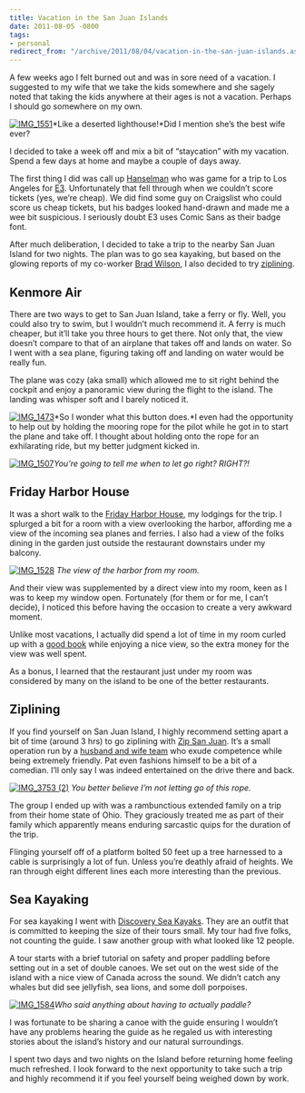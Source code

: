 ```yaml
---
title: Vacation in the San Juan Islands
date: 2011-08-05 -0800
tags:
- personal
redirect_from: "/archive/2011/08/04/vacation-in-the-san-juan-islands.aspx/"
---
```


A few weeks ago I felt burned out and was in sore need of a vacation. I
suggested to my wife that we take the kids somewhere and she sagely
noted that taking the kids anywhere at their ages is not a vacation.
Perhaps I should go somewhere on my own.

[![IMG\_1551](https://haacked.com/images/haacked_com/WindowsLiveWriter/Vacation-in-the-San-Juan-Islands_E90E/IMG_1551_thumb.jpg "IMG_1551")](https://haacked.com/images/haacked_com/WindowsLiveWriter/Vacation-in-the-San-Juan-Islands_E90E/IMG_1551.jpg)*Like
a deserted lighthouse!*Did I mention she’s the best wife ever?

I decided to take a week off and mix a bit of “staycation” with my
vacation. Spend a few days at home and maybe a couple of days away.

The first thing I did was call up
[Hanselman](http://hanselman.com/ "Scott Hanselman's Blog") who was game
for a trip to Los Angeles for [E3](http://www.e3expo.com/ "E3 expo").
Unfortunately that fell through when we couldn’t score tickets (yes,
we’re cheap). We did find some guy on Craigslist who could score us
cheap tickets, but his badges looked hand-drawn and made me a wee bit
suspicious. I seriously doubt E3 uses Comic Sans as their badge font.

After much deliberation, I decided to take a trip to the nearby San Juan
Island for two nights. The plan was to go sea kayaking, but based on the
glowing reports of my co-worker [Brad
Wilson](http://bradwilson.typepad.com/ "Brad Wilson"), I also decided to
try
[ziplining](http://en.wikipedia.org/wiki/Zip-line "Zip-Line on Wikipedia").

Kenmore Air
-----------

There are two ways to get to San Juan Island, take a ferry or fly. Well,
you could also try to swim, but I wouldn’t much recommend it. A ferry is
much cheaper, but it’ll take you three hours to get there. Not only
that, the view doesn’t compare to that of an airplane that takes off and
lands on water. So I went with a sea plane, figuring taking off and
landing on water would be really fun.

The plane was cozy (aka small) which allowed me to sit right behind the
cockpit and enjoy a panoramic view during the flight to the island. The
landing was whisper soft and I barely noticed it.

[![IMG\_1473](https://haacked.com/images/haacked_com/WindowsLiveWriter/Vacation-in-the-San-Juan-Islands_E90E/IMG_1473_thumb.jpg "IMG_1473")](https://haacked.com/images/haacked_com/WindowsLiveWriter/Vacation-in-the-San-Juan-Islands_E90E/IMG_1473.jpg)*So
I wonder what this button does.*I even had the opportunity to help out
by holding the mooring rope for the pilot while he got in to start the
plane and take off. I thought about holding onto the rope for an
exhilarating ride, but my better judgment kicked in.

[![IMG\_1507](https://haacked.com/images/haacked_com/WindowsLiveWriter/Vacation-in-the-San-Juan-Islands_E90E/IMG_1507_thumb_1.png "IMG_1507")](https://haacked.com/images/haacked_com/WindowsLiveWriter/Vacation-in-the-San-Juan-Islands_E90E/IMG_1507_1.png)*You’re
going to tell me when to let go right? RIGHT?!*

Friday Harbor House
-------------------

It was a short walk to the [Friday Harbor
House](http://www.fridayharborhouse.com/ "Friday Harbor House"), my
lodgings for the trip. I splurged a bit for a room with a view
overlooking the harbor, affording me a view of the incoming sea planes
and ferries. I also had a view of the folks dining in the garden just
outside the restaurant downstairs under my balcony.

[![IMG\_1528](https://haacked.com/images/haacked_com/WindowsLiveWriter/Vacation-in-the-San-Juan-Islands_E90E/IMG_1528_thumb.jpg "IMG_1528")](https://haacked.com/images/haacked_com/WindowsLiveWriter/Vacation-in-the-San-Juan-Islands_E90E/IMG_1528.jpg)
*The view of the harbor from my room.*

And their view was supplemented by a direct view into my room, keen as I
was to keep my window open. Fortunately (for them or for me, I can’t
decide), I noticed this before having the occasion to create a very
awkward moment.

Unlike most vacations, I actually did spend a lot of time in my room
curled up with a [good
book](http://www.amazon.com/gp/product/076790818X/ref=as_li_ss_tl?ie=UTF8&tag=youvebeenhaac-20&linkCode=as2&camp=217145&creative=399369&creativeASIN=076790818X "A Short History of Nearly Everything - Bill Bryson")
while enjoying a nice view, so the extra money for the view was well
spent.

As a bonus, I learned that the restaurant just under my room was
considered by many on the island to be one of the better restaurants.

Ziplining
---------

If you find yourself on San Juan Island, I highly recommend setting
apart a bit of time (around 3 hrs) to go ziplining with [Zip San
Juan](http://www.zipsanjuan.com/ "Zip San Juan"). It’s a small operation
run by a [husband and wife team](http://www.zipsanjuan.com/about.php)
who exude competence while being extremely friendly. Pat even fashions
himself to be a bit of a comedian. I’ll only say I was indeed
entertained on the drive there and back.

[![IMG\_3753
(2)](https://haacked.com/images/haacked_com/WindowsLiveWriter/Vacation-in-the-San-Juan-Islands_E90E/IMG_3753%20(2)_thumb.jpg "IMG_3753 (2)")](https://haacked.com/images/haacked_com/WindowsLiveWriter/Vacation-in-the-San-Juan-Islands_E90E/IMG_3753%20(2)_2.jpg)
*You better believe I’m not letting go of this rope.*

The group I ended up with was a rambunctious extended family on a trip
from their home state of Ohio. They graciously treated me as part of
their family which apparently means enduring sarcastic quips for the
duration of the trip.

Flinging yourself off of a platform bolted 50 feet up a tree harnessed
to a cable is surprisingly a lot of fun. Unless you’re deathly afraid of
heights. We ran through eight different lines each more interesting than
the previous.

Sea Kayaking
------------

For sea kayaking I went with [Discovery Sea
Kayaks](http://www.discoveryseakayak.com/ "discovery sea kayaks"). They
are an outfit that is committed to keeping the size of their tours
small. My tour had five folks, not counting the guide. I saw another
group with what looked like 12 people.

A tour starts with a brief tutorial on safety and proper paddling before
setting out in a set of double canoes. We set out on the west side of
the island with a nice view of Canada across the sound. We didn’t catch
any whales but did see jellyfish, sea lions, and some doll porpoises.

[![IMG\_1584](https://haacked.com/images/haacked_com/WindowsLiveWriter/Vacation-in-the-San-Juan-Islands_E90E/IMG_1584_thumb.jpg "IMG_1584")](https://haacked.com/images/haacked_com/WindowsLiveWriter/Vacation-in-the-San-Juan-Islands_E90E/IMG_1584.jpg)*Who
said anything about having to actually paddle?*

I was fortunate to be sharing a canoe with the guide ensuring I wouldn’t
have any problems hearing the guide as he regaled us with interesting
stories about the island’s history and our natural surroundings.

I spent two days and two nights on the Island before returning home
feeling much refreshed. I look forward to the next opportunity to take
such a trip and highly recommend it if you feel yourself being weighed
down by work.

